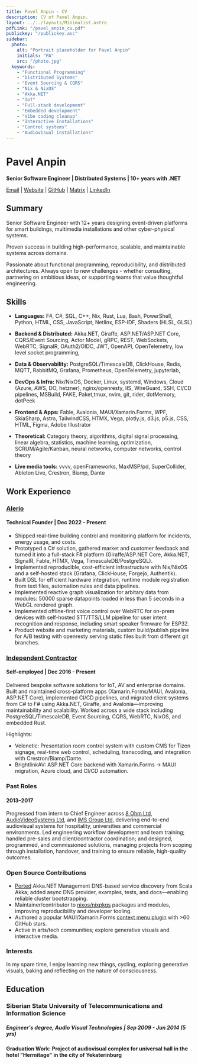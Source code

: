 ```yaml
---
title: Pavel Anpin - CV
description: CV of Pavel Anpin.
layout: ../../layouts/Minimalist.astro
pdfLink: "/pavel_anpin_cv.pdf"
publickey: "/publickey.asc"
sidebar:
  photo:
    alt: "Portrait placeholder for Pavel Anpin"
    initials: "PA"
    src: "/photo.jpg"
  keywords:
    - "Functional Programming"
    - "Distributed Systems"
    - "Event Sourcing & CQRS"
    - "Nix & NixOS"
    - "Akka.NET"
    - "IoT"
    - "Full-stack development"
    - "Embedded development"
    - "Vibe coding cleanup"
    - "Interactive Installations"
    - "Control systems"
    - "Audiovisual installations"
---
```


# Pavel Anpin

**Senior Software Engineer | Distributed Systems | 10+ years with .NET**

[Email](mailto:pavel@anpin.fyi) | [Website](https://anpin.fyi) | [GitHub](https://github.com/anpin) | [Matrix](https://matrix.to/#/@anpin:matrix.org) | [LinkedIn](https://www.linkedin.com/in/pavel-anpin/)

## Summary

Senior Software Engineer with 12+ years designing event-driven platforms for smart buildings, multimedia installations and other cyber-physical systems.

Proven success in building high-performance, scalable, and maintainable systems across domains.

Passionate about functional programming, reproducibility, and distributed architectures. Always open to new challenges - whether consulting, partnering on ambitious ideas, or supporting teams that value thoughtful engineering. 

## Skills
 
- **Languages:** F#, C#, SQL, C++, Nix, Rust, Lua, Bash, PowerShell, Python, HTML, CSS, JavaScript, Netlinx, ESP-IDF, Shaders (HLSL, GLSL)

- **Backend & Distributed:** Akka.NET, Giraffe, ASP.NET/ASP.NET Core, CQRS/Event Sourcing, Actor Model, gRPC, REST, WebSockets, WebRTC, SignalR, OAuth2/OIDC, JWT, OpenAPI, OpenTelemetry, low level socket programming, 

- **Data & Observability:** PostgreSQL/TimescaleDB, ClickHouse, Redis, MQTT, RabbitMQ, Grafana, Prometheus, OpenTelemetry, jupyterlab, 

- **DevOps & Infra:** Nix/NixOS, Docker, Linux, systemd, Windows, Cloud (Azure, AWS, DO, hetzner), nginx/openresty, IIS, WireGuard, SSH, CI/CD pipelines, MSBuild, FAKE, Paket,tmux, nvim, git, rider, dotMemory, dotPeek

- **Frontend & Apps:** Fable, Avalonia, MAUI/Xamarin.Forms, WPF, SkiaSharp, Astro, TailwindCSS, HTMX, Vega, plotly.js, d3.js, p5.js, CSS, HTML, Figma, Adobe Illustrator

- **Theoretical:** Category theory, algorithms, digital signal processing, linear algebra, statistics, machine learning, optimization, SCRUM/Agile/Kanban, neural networks, computer networks, control theory

- **Live media tools:** vvvv, openFrameworks, MaxMSP/pd, SuperCollider, Ableton Live, Crestron, Biamp, Dante 


## Work Experience

### [Alerio](https://alerio.net/?ref=anpin.fyi)

#### Technical Founder | Dec 2022 - Present
- Shipped real-time building control and monitoring platform for incidents, energy usage, and costs.
- Prototyped a C# solution, gathered market and customer feedback and turned it into a full-stack F# platform (Giraffe/ASP.NET Core, Akka.NET, SignalR, Fable, HTMX, Vega, TimescaleDB/PostgreSQL).
- Implemented reproducible, cost-efficient infrastructure with Nix/NixOS and a self-hosted stack (Grafana, ClickHouse, Forgejo, Authentik).
- Built DSL for efficient hardware integration, runtime module registration from text files, automation rules and data pipelines.
- Implemented reactive graph visualization for arbitary data from modules: 50000 sparse datapoints loaded in less than 5 seconds in a WebGL rendered graph. 
- Implemented offline-first voice control over WebRTC for on-prem devices with self-hosted STT/TTS/LLM pipeline for user intent recognition and response, including smart speaker firmware for ESP32.
- Product website and marketing materials, custom build/publish pipeline for A/B testing with openresty serving static files built from different git branches.

### [Independent Contractor](https://anpin.fyi)
#### Self-employed | Dec 2016 - Present

Delivered bespoke software solutions for IoT, AV and enterprise domains. Built and maintained cross-platform apps (Xamarin.Forms/MAUI, Avalonia, ASP.NET Core), implemented CI/CD pipelines, and migrated client systems from C# to F# using Akka.NET, Giraffe, and Avalonia—improving maintainability and scalability. Worked across a wide stack including PostgreSQL/TimescaleDB, Event Sourcing, CQRS, WebRTC, NixOS, and embedded Rust.

Highlights:
- Velonetic: Presentation room control system with custom CMS for Tizen signage, real-time web control, scheduling, transcoding, and integration with Crestron/Biamp/Dante.
- BrightlinkAV: ASP.NET Core backend with Xamarin.Forms → MAUI migration, Azure cloud, and CI/CD automation.
 

### Past Roles
#### 2013–2017

Progressed from intern to Chief Engineer across [8 Ohm Ltd](https://8ohm.ru/), [AudioVideoSystems Ltd](https://audioprofi.ru/), and [IMS Group Ltd](https://www.facebook.com/imsgroup.pro/), delivering end-to-end audiovisual systems for hospitality, universities and commercial environments. Led engineering workflow development and team training; handled pre-sales and client/contractor coordination; and designed, programmed, and commissioned solutions, managing projects from scoping through installation, handover, and training to ensure reliable, high-quality outcomes.

### Open Source Contributions
- [Ported](https://github.com/akkadotnet/Akka.Management/pull/3365) Akka.NET Management DNS-based service discovery from Scala Akka; added async DNS provider, examples, tests, and docs—enabling reliable cluster bootstrapping.
- Maintainer/contributor to [nixos/nixpkgs](https://github.com/NixOS/nixpkgs/pulls?q=author%3Aanpin) packages and modules, improving reproducibility and developer tooling.
- Authored a popular MAUI/Xamarin.Forms [context menu plugin](https://github.com/anpin/ContextMenuContainer) with >60 GitHub stars.
- Active in arts/tech communities; explore generative visuals and interactive media.

### Interests
In my spare time, I enjoy learning new things, cycling, exploring generative visuals, baking and reflecting on the nature of consciousness.

## Education

### Siberian State University of Telecommunications and Information Science

##### Engineer's degree, Audio Visual Technologies | Sep 2009 - Jun 2014 (5 yrs)

#### Graduation Work: Project of audiovisual complex for universal hall in the hotel "Hermitage" in the city of Yekaterinburg

